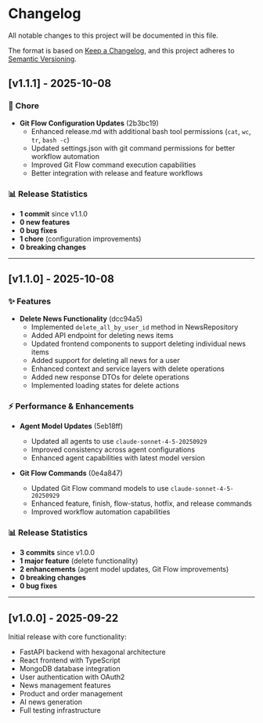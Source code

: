 # Changelog

All notable changes to this project will be documented in this file.

The format is based on [Keep a Changelog](https://keepachangelog.com/en/1.0.0/),
and this project adheres to [Semantic Versioning](https://semver.org/spec/v2.0.0.html).

## [v1.1.1] - 2025-10-08

### 🔧 Chore

- **Git Flow Configuration Updates** (2b3bc19)
  - Enhanced release.md with additional bash tool permissions (`cat`, `wc`, `tr`, `bash -c`)
  - Updated settings.json with git command permissions for better workflow automation
  - Improved Git Flow command execution capabilities
  - Better integration with release and feature workflows

### 📊 Release Statistics

- **1 commit** since v1.1.0
- **0 new features**
- **0 bug fixes**
- **1 chore** (configuration improvements)
- **0 breaking changes**

---

## [v1.1.0] - 2025-10-08

### ✨ Features

- **Delete News Functionality** (dcc94a5)
  - Implemented `delete_all_by_user_id` method in NewsRepository
  - Added API endpoint for deleting news items
  - Updated frontend components to support deleting individual news items
  - Added support for deleting all news for a user
  - Enhanced context and service layers with delete operations
  - Added new response DTOs for delete operations
  - Implemented loading states for delete actions

### ⚡️ Performance & Enhancements

- **Agent Model Updates** (5eb18ff)
  - Updated all agents to use `claude-sonnet-4-5-20250929`
  - Improved consistency across agent configurations
  - Enhanced agent capabilities with latest model version

- **Git Flow Commands** (0e4a847)
  - Updated Git Flow command models to use `claude-sonnet-4-5-20250929`
  - Enhanced feature, finish, flow-status, hotfix, and release commands
  - Improved workflow automation capabilities

### 📊 Release Statistics

- **3 commits** since v1.0.0
- **1 major feature** (delete functionality)
- **2 enhancements** (agent model updates, Git Flow improvements)
- **0 breaking changes**
- **0 bug fixes**

---

## [v1.0.0] - 2025-09-22

Initial release with core functionality:
- FastAPI backend with hexagonal architecture
- React frontend with TypeScript
- MongoDB database integration
- User authentication with OAuth2
- News management features
- Product and order management
- AI news generation
- Full testing infrastructure
